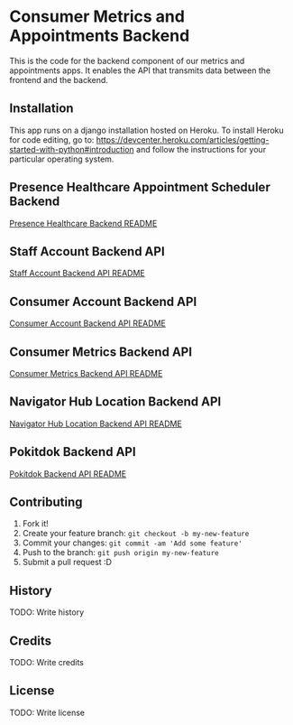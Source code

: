 # Consumer Metrics and Appointments Backend

This is the code for the backend component of our metrics and appointments apps. It enables the API that transmits data between the frontend and the backend.



## Installation

This app runs on a django installation hosted on Heroku. To install Heroku for code editing, go to: https://devcenter.heroku.com/articles/getting-started-with-python#introduction and follow the instructions for your particular operating system.



## Presence Healthcare Appointment Scheduler Backend

[Presence Healthcare Backend README](README_Presence.md)



## Staff Account Backend API

[Staff Account Backend API README](README_Staff_Backend_API.md)


## Consumer Account Backend API

[Consumer Account Backend API README](README_Consumer_Backend_API.md)
    

## Consumer Metrics Backend API

[Consumer Metrics Backend API README](README_Metrics_Backend_API.md)
    

## Navigator Hub Location Backend API

[Navigator Hub Location Backend API README](README_Hub_Location_API.md)


## Pokitdok Backend API

[Pokitdok Backend API README](README_Pokitdok_Backend_API.md)
    
    
## Contributing

1. Fork it!
2. Create your feature branch: `git checkout -b my-new-feature`
3. Commit your changes: `git commit -am 'Add some feature'`
4. Push to the branch: `git push origin my-new-feature`
5. Submit a pull request :D

## History

TODO: Write history

## Credits

TODO: Write credits

## License

TODO: Write license
